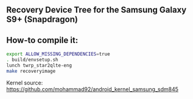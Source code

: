 ## Recovery Device Tree for the Samsung Galaxy S9+ (Snapdragon)

## How-to compile it:

```sh
export ALLOW_MISSING_DEPENDENCIES=true
. build/envsetup.sh
lunch twrp_star2qlte-eng
make recoveryimage
```

Kernel source:
https://github.com/mohammad92/android_kernel_samsung_sdm845
